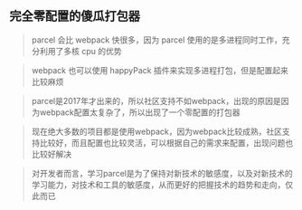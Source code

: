 ## 完全零配置的傻瓜打包器

> parcel 会比 webpack 快很多，因为 parcel 使用的是多进程同时工作，充分利用了多核 cpu 的优势

> webpack 也可以使用 happyPack 插件来实现多进程打包，但是配置起来比较麻烦

> parcel是2017年才出来的，所以社区支持不如webpack，出现的原因是因为webpack配置太复杂了，所以出现了一个零配置的打包器

> 现在绝大多数的项目都是使用webpack，因为webpack比较成熟，社区支持比较好，而且配置也比较灵活，可以根据自己的需求来配置，出现问题也比较好解决

> 对开发者而言，学习parcel是为了保持对新技术的敏感度，以及对新技术的学习能力，对技术和工具的敏感度，从而更好的把握技术的趋势和走向，仅此而已